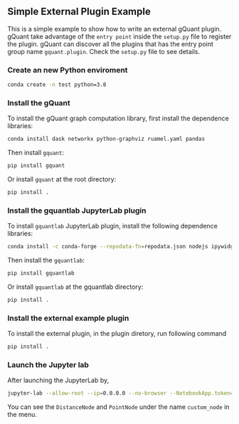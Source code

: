 ## Simple External Plugin Example

This is a simple example to show how to write an external gQuant plugin. gQuant take advantage of the `entry point` inside the `setup.py` file to register the plugin. gQuant can discover all the plugins that has the entry point group name `gquant.plugin`. Check the `setup.py` file to see details.

### Create an new Python enviroment
```bash
conda create -n test python=3.8
```

### Install the gQuant 
To install the gQuant graph computation library, first install the dependence libraries:
```bash
conda install dask networkx python-graphviz ruamel.yaml pandas
```

Then install `gquant`:
```bash
pip install gquant
```
Or install `gquant` at the root directory:
```bash
pip install .
```

### Install the gquantlab JupyterLab plugin
To install `gquantlab` JupyterLab plugin, install the following dependence libraries:
```bash
conda install -c conda-forge --repodata-fn=repodata.json nodejs ipywidgets
```
Then install the `gquantlab`:
```bash
pip install gquantlab
```
Or install `gquantlab` at the gquantlab directory:
```bash
pip install .
```

### Install the external example plugin
To install the external plugin, in the plugin diretory, run following command
```bash
pip install .
```

### Launch the Jupyter lab
After launching the JupyterLab by,
```bash
jupyter-lab --allow-root --ip=0.0.0.0 --no-browser --NotebookApp.token=''
```
You can see the `DistanceNode` and `PointNode` under the name `custom_node` in the menu.
